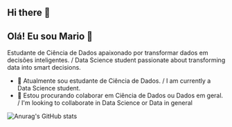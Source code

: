 ## Hi there 👋

<!--    -->
## Olá! Eu sou Mario 👋  
Estudante de Ciência de Dados apaixonado por transformar dados em decisões inteligentes. / Data Science student passionate about transforming data into smart decisions.







<!-- - 🔭 I’m currently working on ... -->
- 🌱 Atualmente sou estudante de Ciência de Dados. / I am currently a Data Science student.
- 👯 Estou procurando colaborar em Ciência de Dados ou Dados em geral. /  I'm looking to collaborate in Data Science or Data in general
<!-- - 🤔 I’m looking for help with ... -->
<!-- - 💬 Ask me about ...  -->
<!-- - 📫 How to reach me: ... -->
<!-- - 😄 Pronouns: ... -->
<!-- - ⚡ Fun fact: ...-->


<!--    [![Anurag's GitHub stats](https://github-readme-stats.vercel.app/api?username=mariopc01)](https://github.com/anuraghazra/github-readme-stats)  -->
![Anurag's GitHub stats](https://github-readme-stats.vercel.app/api?username=mariopc01&show_icons=true&theme=merko)

